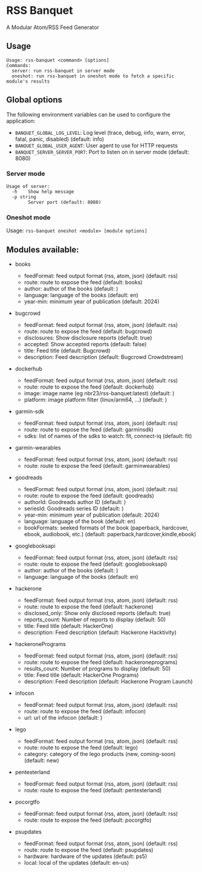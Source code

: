 # RSS Banquet

A Modular Atom/RSS Feed Generator

## Usage

```
Usage: rss-banquet <command> [options]
Commands:
  server: run rss-banquet in server mode
  oneshot: run rss-banquet in oneshot mode to fetch a specific module's results
```

## Global options

The following environment variables can be used to configure the application:

-  `BANQUET_GLOBAL_LOG_LEVEL`: Log level (trace, debug, info, warn, error, fatal, panic, disabled) (default: info)
-  `BANQUET_GLOBAL_USER_AGENT`: User agent to use for HTTP requests
-  `BANQUET_SERVER_SERVER_PORT`: Port to listen on in server mode (default: 8080)


### Server mode

```
Usage of server:
  -h	Show help message
  -p string
    	Server port (default: 8080)
```

### Oneshot mode

Usage: `rss-banquet oneshot <module> [module options]`


## Modules available:

  - books
	 - feedFormat: feed output format (rss, atom, json) (default: rss)
	 - route: route to expose the feed (default: books)
	 - author: author of the books (default: )
	 - language: language of the books (default: en)
	 - year-min: minimum year of publication (default: 2024)

  - bugcrowd
	 - feedFormat: feed output format (rss, atom, json) (default: rss)
	 - route: route to expose the feed (default: bugcrowd)
	 - disclosures: Show disclosure reports (default: true)
	 - accepted: Show accepted reports (default: false)
	 - title: Feed title (default: Bugcrowd)
	 - description: Feed description (default: Bugcrowd Crowdstream)

  - dockerhub
	 - feedFormat: feed output format (rss, atom, json) (default: rss)
	 - route: route to expose the feed (default: dockerhub)
	 - image: image name (eg nbr23/rss-banquet:latest) (default: )
	 - platform: image platform filter (linux/arm64, ...) (default: )

  - garmin-sdk
	 - feedFormat: feed output format (rss, atom, json) (default: rss)
	 - route: route to expose the feed (default: garminsdk)
	 - sdks: list of names of the sdks to watch: fit, connect-iq (default: fit)

  - garmin-wearables
	 - feedFormat: feed output format (rss, atom, json) (default: rss)
	 - route: route to expose the feed (default: garminwearables)

  - goodreads
	 - feedFormat: feed output format (rss, atom, json) (default: rss)
	 - route: route to expose the feed (default: goodreads)
	 - authorId: Goodreads author ID (default: )
	 - seriesId: Goodreads series ID (default: )
	 - year-min: minimum year of publication (default: 2024)
	 - language: language of the book (default: en)
	 - bookFormats: seeked formats of the book (paperback, hardcover, ebook, audiobook, etc.) (default: paperback,hardcover,kindle,ebook)

  - googlebooksapi
	 - feedFormat: feed output format (rss, atom, json) (default: rss)
	 - route: route to expose the feed (default: googlebooksapi)
	 - author: author of the books (default: )
	 - language: language of the books (default: en)

  - hackerone
	 - feedFormat: feed output format (rss, atom, json) (default: rss)
	 - route: route to expose the feed (default: hackerone)
	 - disclosed_only: Show only disclosed reports (default: true)
	 - reports_count: Number of reports to display (default: 50)
	 - title: Feed title (default: HackerOne)
	 - description: Feed description (default: Hackerone Hacktivity)

  - hackeronePrograms
	 - feedFormat: feed output format (rss, atom, json) (default: rss)
	 - route: route to expose the feed (default: hackeroneprograms)
	 - results_count: Number of programs to display (default: 50)
	 - title: Feed title (default: HackerOne Programs)
	 - description: Feed description (default: Hackerone Program Launch)

  - infocon
	 - feedFormat: feed output format (rss, atom, json) (default: rss)
	 - route: route to expose the feed (default: infocon)
	 - url: url of the infocon (default: )

  - lego
	 - feedFormat: feed output format (rss, atom, json) (default: rss)
	 - route: route to expose the feed (default: lego)
	 - category: category of the lego products (new, coming-soon) (default: new)

  - pentesterland
	 - feedFormat: feed output format (rss, atom, json) (default: rss)
	 - route: route to expose the feed (default: pentesterland)

  - pocorgtfo
	 - feedFormat: feed output format (rss, atom, json) (default: rss)
	 - route: route to expose the feed (default: pocorgtfo)

  - psupdates
	 - feedFormat: feed output format (rss, atom, json) (default: rss)
	 - route: route to expose the feed (default: psupdates)
	 - hardware: hardware of the updates (default: ps5)
	 - local: local of the updates (default: en-us)

